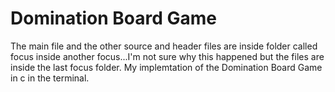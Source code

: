 # Domination Board Game
The main file and the other source and header files are inside folder called focus inside another focus...I'm not sure why this happened but the files are inside the last focus folder.
My implemtation of the Domination Board Game in c in the terminal.

